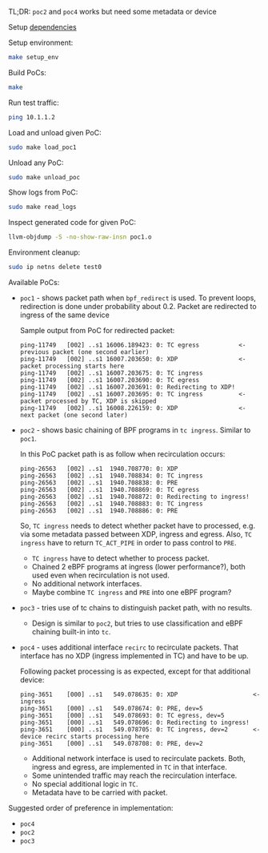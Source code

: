 TL;DR: `poc2` and `poc4` works but need some metadata or device

Setup [dependencies](https://github.com/xdp-project/xdp-tutorial/blob/master/setup_dependencies.org)

Setup environment:
```bash
make setup_env
```

Build PoCs:
```bash
make
```

Run test traffic:
```bash
ping 10.1.1.2
```

Load and unload given PoC:
```bash
sudo make load_poc1
```

Unload any PoC:
```bash
sudo make unload_poc
```

Show logs from PoC:
```bash
sudo make read_logs
```

Inspect generated code for given PoC:
```bash
llvm-objdump -S -no-show-raw-insn poc1.o
```

Environment cleanup:
```bash
sudo ip netns delete test0
```


Available PoCs:

* `poc1` - shows packet path when `bpf_redirect` is used. To prevent loops, redirection
  is done under probability about 0.2. Packet are redirected to ingress of the same device
  
  Sample output from PoC for redirected packet:
  ```
  ping-11749   [002] ..s1 16006.189423: 0: TC egress           <- previous packet (one second earlier)
  ping-11749   [002] ..s1 16007.203650: 0: XDP                 <- packet processing starts here
  ping-11749   [002] ..s1 16007.203675: 0: TC ingress
  ping-11749   [002] ..s1 16007.203690: 0: TC egress
  ping-11749   [002] ..s1 16007.203691: 0: Redirecting to XDP!
  ping-11749   [002] ..s1 16007.203695: 0: TC ingress          <- packet processed by TC, XDP is skipped
  ping-11749   [002] ..s1 16008.226159: 0: XDP                 <- next packet (one second later)
  ```

* `poc2` - shows basic chaining of BPF programs in `tc ingress`. Similar to `poc1`.
  
  In this PoC packet path is as follow when recirculation occurs:
  ```
  ping-26563   [002] ..s1  1940.708770: 0: XDP
  ping-26563   [002] ..s1  1940.708834: 0: TC ingress
  ping-26563   [002] ..s1  1940.708838: 0: PRE
  ping-26563   [002] ..s1  1940.708869: 0: TC egress
  ping-26563   [002] ..s1  1940.708872: 0: Redirecting to ingress!
  ping-26563   [002] ..s1  1940.708883: 0: TC ingress
  ping-26563   [002] ..s1  1940.708886: 0: PRE
  ```
  So, `TC ingress` needs to detect whether packet have to processed, e.g. via some metadata
  passed between XDP, ingress and egress. Also, `TC ingress` have to return `TC_ACT_PIPE`
  in order to pass control to `PRE`.
  
  - `TC ingress` have to detect whether to process packet.
  - Chained 2 eBPF programs at ingress (lower performance?), both used even when recirculation is not used.
  - No additional network interfaces.
  - Maybe combine `TC ingress` and `PRE` into one eBPF program?

* `poc3` - tries use of tc chains to distinguish packet path, with no results.
  
  - Design is similar to `poc2`, but tries to use classification and eBPF chaining built-in into `tc`.

* `poc4` - uses additional interface `recirc` to recirculate packets. That interface has
  no XDP (ingress implemented in TC) and have to be up.
  
  Following packet processing is as expected, except for that additional device:
  ```
  ping-3651    [000] ..s1   549.078635: 0: XDP                     <- ingress
  ping-3651    [000] ..s1   549.078674: 0: PRE, dev=5
  ping-3651    [000] ..s1   549.078693: 0: TC egress, dev=5
  ping-3651    [000] ..s1   549.078696: 0: Redirecting to ingress!
  ping-3651    [000] ..s1   549.078705: 0: TC ingress, dev=2       <- device recirc starts processing here
  ping-3651    [000] ..s1   549.078708: 0: PRE, dev=2
  ```
  
  - Additional network interface is used to recirculate packets. Both, ingress and egress,
    are implemented in `TC` in that interface.
  - Some unintended traffic may reach the recirculation interface.
  - No special additional logic in `TC`.
  - Metadata have to be carried with packet.

Suggested order of preference in implementation:
- `poc4`
- `poc2`
- `poc3`
